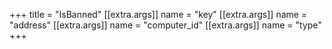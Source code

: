 +++
title = "IsBanned"
[[extra.args]]
name = "key"
[[extra.args]]
name = "address"
[[extra.args]]
name = "computer_id"
[[extra.args]]
name = "type"
+++